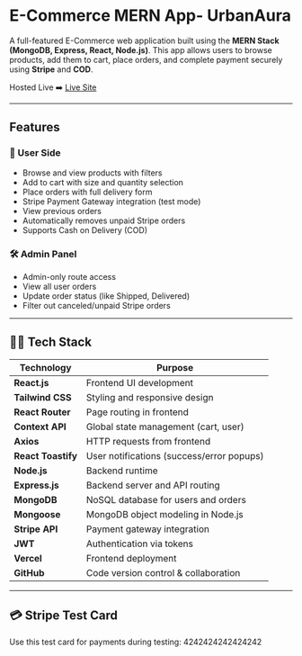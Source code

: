 #  E-Commerce MERN App- UrbanAura

A full-featured E-Commerce web application built using the **MERN Stack (MongoDB, Express, React, Node.js)**. This app allows users to browse products, add them to cart, place orders, and complete payment securely using **Stripe** and **COD**.

Hosted Live ➡️ [Live Site](https://ecommerce-urbanaurafrontend.vercel.app/) 

---

##  Features

### 👤 User Side
-  Browse and view products with filters
-  Add to cart with size and quantity selection
-  Place orders with full delivery form
-  Stripe Payment Gateway integration (test mode)
-  View previous orders
-  Automatically removes unpaid Stripe orders
-  Supports Cash on Delivery (COD)

### 🛠️ Admin Panel
-  Admin-only route access
-  View all user orders
-  Update order status (like Shipped, Delivered)
-  Filter out canceled/unpaid Stripe orders

---

## 🧑‍💻 Tech Stack


| Technology        | Purpose                                  |
|-------------------|-------------------------------------------|
| **React.js**       | Frontend UI development                  |
| **Tailwind CSS**   | Styling and responsive design            |
| **React Router**   | Page routing in frontend                 |
| **Context API**    | Global state management (cart, user)     |
| **Axios**          | HTTP requests from frontend              |
| **React Toastify** | User notifications (success/error popups)|
| **Node.js**        | Backend runtime                          |
| **Express.js**     | Backend server and API routing           |
| **MongoDB**        | NoSQL database for users and orders      |
| **Mongoose**       | MongoDB object modeling in Node.js       |
| **Stripe API**     | Payment gateway integration              |
| **JWT**            | Authentication via tokens                |
| **Vercel**         | Frontend deployment                      |
| **GitHub**         | Code version control & collaboration     |

---

## 💳 Stripe Test Card

Use this test card for payments during testing:
4242424242424242



